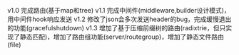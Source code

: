 v1.0 完成路由(基于map和tree)
v1.1 完成中间件(middleware,builder设计模式)，用中间件hook响应发送
v1.2 修改了json会多次发送header的bug，完成缓慢退出的功能(gracefulshutdown)
v1.3 增加了基于压缩前缀树的路由(radixtrie，但只实现了静态匹配)，增加了路由组功能(server/routegroup)，增加了静态文件路由(file)